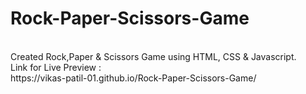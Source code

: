 # Rock-Paper-Scissors-Game
<br>
Created Rock,Paper & Scissors Game using HTML, CSS & Javascript.
<br>
Link for Live Preview :<br>
https://vikas-patil-01.github.io/Rock-Paper-Scissors-Game/
